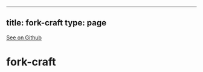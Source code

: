 
---
title: fork-craft
type: page
---

[See on Github](https://github.com/jakeroggenbuck/fork-craft/)

# fork-craft